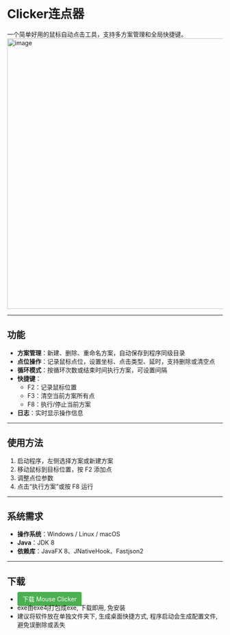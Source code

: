 # Clicker连点器

一个简单好用的鼠标自动点击工具，支持多方案管理和全局快捷键。  
<img width="1202" height="632" alt="image" src="https://github.com/user-attachments/assets/a5233d16-5193-4f45-9e7a-bb79ae11f7f5" />

---

## 功能

- **方案管理**：新建、删除、重命名方案，自动保存到程序同级目录  
- **点位操作**：记录鼠标点位，设置坐标、点击类型、延时，支持删除或清空点  
- **循环模式**：按循环次数或结束时间执行方案，可设置间隔  
- **快捷键**：  
  - F2：记录鼠标位置  
  - F3：清空当前方案所有点  
  - F8：执行/停止当前方案  
- **日志**：实时显示操作信息  

---

## 使用方法

1. 启动程序，左侧选择方案或新建方案  
2. 移动鼠标到目标位置，按 F2 添加点  
3. 调整点位参数  
4. 点击“执行方案”或按 F8 运行  

---

## 系统需求

- **操作系统**：Windows / Linux / macOS  
- **Java**：JDK 8  
- **依赖库**：JavaFX 8、JNativeHook、Fastjson2 

---
## 下载
- <a href="./apps/Clicker.exe" download style="padding:8px 12px; background:#4CAF50; color:white; text-decoration:none; border-radius:4px;">下载 Mouse Clicker</a>
- exe由exe4j打包成exe, 下载即用, 免安装
- 建议将软件放在单独文件夹下, 生成桌面快捷方式, 程序启动会生成配置文件, 避免误删除或丢失
